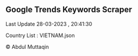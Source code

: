 

## Google Trends Keywords Scraper 
 
Last Update 28-03-2023 , 20:41:30

Country List :
VIETNAM.json



© Abdul Muttaqin 
